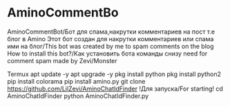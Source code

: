 # AminoCommentBo
AminoCommentBot/Бот для спама,накрутки комментариев на пост т.е блог в Amino
Этот бот создан для накрутки комментариев или спама ими на блог/This bot was created by me to spam comments on the blog
How to install this bot?/Как установить бота команды снизу
need for comment spam made by Zevi/Monster

Termux
apt update -y
apt upgrade -y
pkg install python
pkg install python2
pip install colorama
pip install amino.py
git clone https://github.com/LilZevi/AminoChatIdFinder
!Для запуска/For starting!
cd AminoChatIdFinder
python AminoChatIdFinder.py
